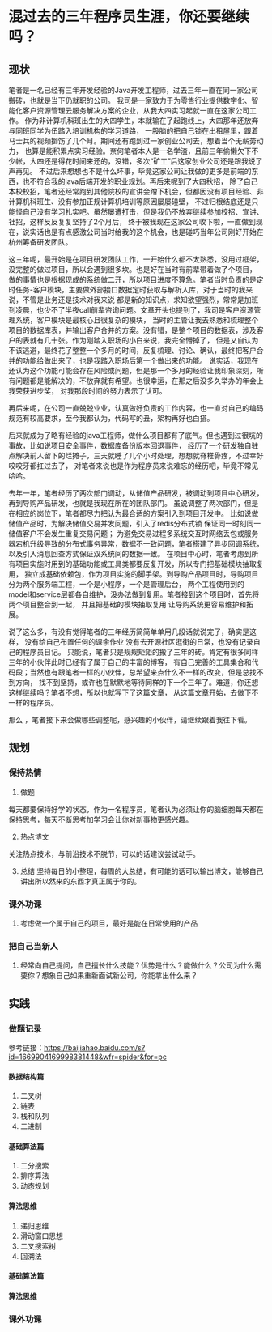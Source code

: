 # 混过去的三年程序员生涯，你还要继续吗？

## 现状
笔者是一名已经有三年开发经验的Java开发工程师，过去三年一直在同一家公司搬砖，也就是当下仍就职的公司。
我司是一家致力于为零售行业提供数字化、智能化客户资源管理云服务解决方案的企业，从我大四实习起就一直在这家公司工作。
作为非计算机科班出生的大四学生，本就输在了起跑线上，大四那年还放弃与同班同学为伍踏入培训机构的学习道路，
一股脑的把自己锁在出租屋里，跟着马士兵的视频捯饬了几个月。期间还有跑到过一家创业公司去，想着当个无薪劳动力，
也算是能积累点实习经验。奈何笔者本人是一名学渣，且前三年偷懒欠下不少帐，大四还是得花时间来还的，没错，多次“矿工”后这家创业公司还是跟我说了声再见。
不过后来想想也不是什么坏事，毕竟这家公司让我做的更多是前端的东西，也不符合我的java后端开发的职业规划。再后来呢到了大四秋招，
除了自己本校校招，笔者还经常跑到其他院校的宣讲会蹭下机会，但都因没有项目经验、非计算机科班生、没有参加正规计算机培训等原因屡屡碰壁，
不过归根结底还是只能怪自己没有学习扎实吧。虽然屡遭打击，但是我仍不放弃继续参加校招、宣讲、社招，这样反反复复坚持了2个月后，
终于被我现在这家公司收下啦，一直做到现在，说实话也是有点感激公司当时给我的这个机会，也是碰巧当年公司刚好开始在杭州筹备研发团队。

这三年呢，最开始是在项目研发团队工作，一开始什么都不太熟悉，没用过框架，没完整的做过项目，所以会遇到很多坎。也是好在当时有前辈带着做了个项目，
做的事情也是根据现成的系统做二开，所以项目进度不算急。笔者当时负责的是定时任务-客户模块，主要做外部接口数据定时获取与解析入库，对于当时的我来说，不管是业务还是技术对我来说
都是新的知识点，求知欲望强烈，常常是加班到凌晨，也少不了半夜call前辈咨询问题。文章开头也提到了，我司是客户资源管理系统，客户模块是最核心且很复杂的模块，
当时的主管让我去熟悉和梳理整个项目的数据库表，并输出客户合并的方案。没有错，是整个项目的数据表，涉及客户的表就有几十张。作为刚踏入职场的小白来说，我完全懵掉了，
但是又自认为不该逃避，最终花了整整一个多月的时间，反复梳理、讨论、确认，最终把客户合并的功能给做出来了，也是我踏入职场后第一个做出来的功能。
说实话，我现在还认为这个功能可能会存在风险或问题，但是那一个多月的经验让我印象深刻，所有问题都是能解决的，不放弃就有希望。也很幸运，在那之后没多久举办的年会上我荣获进步奖，
对我那段时间的努力表示了认可。

再后来呢，在公司一直兢兢业业，认真做好负责的工作内容，也一直对自己的编码规范有较高要求，至今我都认为，代码写的丑，架构再好也白搭。

后来就成为了略有经验的java工程师，做什么项目都有了底气。但也遇到过很坑的事故，比如说项目安全事件，数据库备份版本回退事件，
经历了一个研发独自驻点解决前人留下的烂摊子，三天就睡了几个小时处理，想想就脊椎骨疼，不过幸好咬咬牙都扛过去了，
对笔者来说也是作为程序员来说难忘的经历吧，毕竟不常见哈哈。

去年一年，笔者经历了两次部门调动，从储值产品研发，被调动到项目中心研发，再到导购产品研发，也就是我现在所在的团队部门。
虽说调整了两次部门，但是在相应的岗位下，笔者都尽力把认为最合适的方案引入到项目开发中。
比如说做储值产品时，为解决储值交易并发问题，引入了redis分布式锁 保证同一时刻同一储值客户不会发生重复交易问题；
为避免交易过程多系统交互时网络丢包或服务器宕机升级导致的分布式事务异常，数据不一致问题，笔者搭建了异步回调系统，
以及引入消息回查方式保证双系统间的数据一致。
在项目中心时，笔者考虑到所有项目实施时用到的基础功能或工具类都要反复开发，所以专门把基础模块抽取复用，
独立成基础依赖包，作为项目实施的脚手架。到导购产品项目时，导购项目分为两个服务端工程，一个是小程序，一个是管理后台，
两个工程使用到的model和service层都各自维护，没办法做到复用。笔者接到这个项目时，首先将两个项目整合到一起，
并且把基础的模块抽取复用 让导购系统更容易维护和拓展。

说了这么多，有没有觉得笔者的三年经历简简单单用几段话就说完了，确实是这样，
没有给自己布置任何的课余作业 没有去开源社区逛街的日常，也没有记录自己的程序员日记。
只能说，笔者只是规规矩矩的搬了三年的砖。肯定有很多同样三年的小伙伴此时已经有了属于自己的丰富的博客，
有自己完善的工具集合和代码段；当然也有跟笔者一样的小伙伴，总希望来点什么不一样的改变，但是总找不到方向，
找不到坚持，或许也在默默地等待同样的下一个三年了。难道，你还想这样继续吗？笔者不想，所以也就写下了这篇文章，
从这篇文章开始，去做下不一样的程序员。

那么 ，笔者接下来会做哪些调整呢，感兴趣的小伙伴，请继续跟着我往下看。

## 规划
### 保持热情
1. 做题

每天都要保持好学的状态，作为一名程序员，笔者认为必须让你的脑细胞每天都在保持思考，每天不断思考加学习会让你对新事物更感兴趣。

2. 热点博文

关注热点技术，与前沿技术不脱节，可以的话建议尝试动手。

3. 总结
坚持每日的小整理，每周的大总结，有可能的话可以输出博文，能够自己讲出所以然来的东西才真正属于你的。

### 课外功课

1. 考虑做一个属于自己的项目，最好是能在日常使用的产品

### 把自己当新人
1. 经常向自己提问，自己擅长什么技能？优势是什么？能做什么？公司为什么需要你？想象自己如果重新面试新公司，你能拿出什么来？

## 实践

### 做题记录
参考链接：https://baijiahao.baidu.com/s?id=1669904169998381448&wfr=spider&for=pc

#### 数据结构篇
1. 二叉树
2. 链表
3. 栈和队列
4. 二进制

#### 基础算法篇
1. 二分搜索
2. 排序算法
3. 动态规划

#### 算法思维
1. 递归思维
2. 滑动窗口思想
3. 二叉搜索树
4. 回溯法



#### 基础算法篇

#### 算法思维

### 课外功课